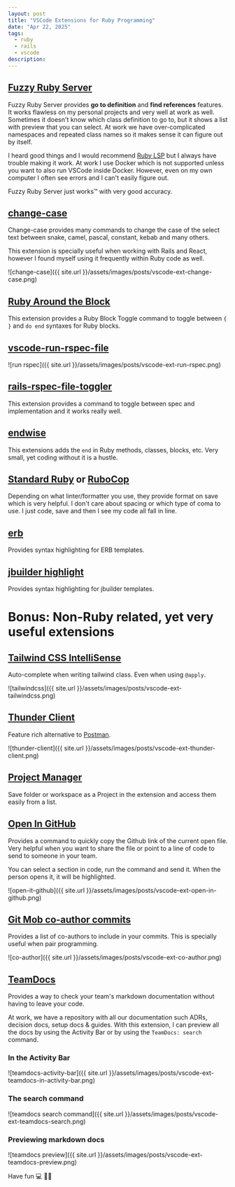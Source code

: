 ```yaml
---
layout: post
title: "VSCode Extensions for Ruby Programming"
date: "Apr 22, 2025"
tags:
  - ruby
  - rails
  - vscode
description:
---
```


## [Fuzzy Ruby Server](https://marketplace.visualstudio.com/items?itemName=Blinknlights.fuzzy-ruby-server)

Fuzzy Ruby Server provides **go to definition** and **find references** features. It works flawless on my personal projects and very well at work as well. Sometimes it doesn't know which class definition to go to, but it shows a list with preview that you can select. At work we have over-complicated namespaces and repeated class names so it makes sense it can figure out by itself.

I heard good things and I would recommend [Ruby LSP](https://marketplace.visualstudio.com/items?itemName=Shopify.ruby-lsp) but I always have trouble making it work. At work I use Docker which is not supported unless you want to also run VSCode inside Docker. However, even on my own computer I often see errors and I can't easily figure out.

Fuzzy Ruby Server just works™️ with very good accuracy.

## [change-case](https://marketplace.visualstudio.com/items?itemName=wmaurer.change-case)

Change-case provides many commands to change the case of the select text between snake, camel, pascal, constant, kebab and many others.

This extension is specially useful when working with Rails and React, however I found myself using it frequently within Ruby code as well.

![change-case]({{ site.url }}/assets/images/posts/vscode-ext-change-case.png)

## [Ruby Around the Block](https://marketplace.visualstudio.com/items?itemName=elliotlarson.ruby-around-the-block)

This extension provides a Ruby Block Toggle command to toggle between `{ }` and `do end` syntaxes for Ruby blocks.

## [vscode-run-rspec-file](https://marketplace.visualstudio.com/items?itemName=Thadeu.vscode-run-rspec-file)

![run rspec]({{ site.url }}/assets/images/posts/vscode-ext-run-rspec.png)

## [rails-rspec-file-toggler](https://marketplace.visualstudio.com/items?itemName=malt-03.rails-rspec-file-toggler&ssr=false)

This extension provides a command to toggle between spec and implementation and it works really well.

## [endwise](https://marketplace.visualstudio.com/items?itemName=kaiwood.endwise)

This extensions adds the `end` in Ruby methods, classes, blocks, etc. Very small, yet coding without it is a hustle.

## [Standard Ruby](https://marketplace.visualstudio.com/items?itemName=testdouble.vscode-standard-ruby) or [RuboCop](https://marketplace.visualstudio.com/items?itemName=rubocop.vscode-rubocop)

Depending on what linter/formatter you use, they provide format on save which is very helpful. I don't care about spacing or which type of coma to use. I just code, save and then I see my code all fall in line.

## [erb](https://marketplace.visualstudio.com/items?itemName=CraigMaslowski.erb)

Provides syntax highlighting for ERB templates.

## [jbuilder highlight](https://marketplace.visualstudio.com/items?itemName=MashDuek.jbuilder-highlight)

Provides syntax highlighting for jbuilder templates.

# Bonus: Non-Ruby related, yet very useful extensions

## [Tailwind CSS IntelliSense](https://marketplace.visualstudio.com/items?itemName=bradlc.vscode-tailwindcss)

Auto-complete when writing tailwind class. Even when using `@apply`.

![tailwindcss]({{ site.url }}/assets/images/posts/vscode-ext-tailwindcss.png)

## [Thunder Client](https://marketplace.visualstudio.com/items?itemName=rangav.vscode-thunder-client)

Feature rich alternative to [Postman](https://marketplace.visualstudio.com/items?itemName=Postman.postman-for-vscode).

![thunder-client]({{ site.url }}/assets/images/posts/vscode-ext-thunder-client.png)

## [Project Manager](https://marketplace.visualstudio.com/items?itemName=alefragnani.project-manager)

Save folder or workspace as a Project in the extension and access them easily from a list.

## [Open In GitHub](https://marketplace.visualstudio.com/items?itemName=sysoev.vscode-open-in-github)

Provides a command to quickly copy the Github link of the current open file. Very helpful when you want to share the file or point to a line of code to send to someone in your team.

You can select a section in code, run the command and send it. When the person opens it, it will be highlighted.

![open-it-github]({{ site.url }}/assets/images/posts/vscode-ext-open-in-github.png)

## [Git Mob co-author commits](https://marketplace.visualstudio.com/items?itemName=RichardKotze.git-mob)

Provides a list of co-authors to include in your commits. This is specially useful when pair programming.

![co-author]({{ site.url }}/assets/images/posts/vscode-ext-co-author.png)

## [TeamDocs](https://marketplace.visualstudio.com/items?itemName=lucasprag.teamdocs)

Provides a way to check your team's markdown documentation without having to leave your code.

At work, we have a repository with all our documentation such ADRs, decision docs, setup docs & guides. With this extension, I can preview all the docs by using the Activity Bar or by using the `TeamDocs: search` command.

### In the Activity Bar

![teamdocs-activity-bar]({{ site.url }}/assets/images/posts/vscode-ext-teamdocs-in-activity-bar.png)

### The search command

![teamdocs search command]({{ site.url }}/assets/images/posts/vscode-ext-teamdocs-search.png)

### Previewing markdown docs

![teamdocs preview]({{ site.url }}/assets/images/posts/vscode-ext-teamdocs-preview.png)

Have fun 💻 👋🏼
